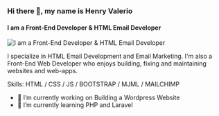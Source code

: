 
### Hi there 👋, my name is Henry Valerio
#### I am a Front-End Developer & HTML Email Developer
![I am a Front-End Developer & HTML Email Developer](https://thumbs.dreamstime.com/b/sistema-del-garabato-desarrollo-web-fije-de-garabatos-l%C3%ADnea-arte-vector-elementos-para-su-dise%C3%B1o-139983127.jpg)

I specialize in HTML Email Development and Email Marketing. I'm also a Front-End Web Developer who enjoys building, fixing and maintaining websites and web-apps.

Skills: HTML /  CSS /  JS  /  BOOTSTRAP / MJML / MAILCHIMP

- 🔭 I’m currently working on Building a Wordpress Website 
- 🌱 I’m currently learning PHP and Laravel 






